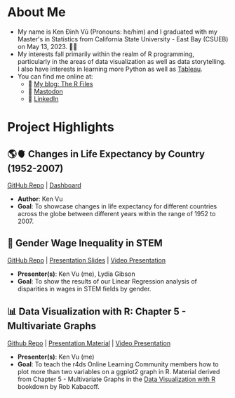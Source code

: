 # About Me
* My name is Ken Đinh Vũ (Pronouns: he/him) and I graduated with my Master's in Statistics from California State University - East Bay (CSUEB) on May 13, 2023. :man_student: 
* My interests fall primarily within the realm of R programming, particularly in the areas of data visualization as well as data storytelling.  I also have interests in learning more Python as well as [Tableau](https://public.tableau.com/app/profile/ken.vu4280).
* You can find me online at:
  * 🔗 [My blog: The R Files](https://kvu777.quarto.pub/the-r-files/)
  * 🐘 [Mastodon](https://fosstodon.org/@kenvu777)
  * 💼 [LinkedIn](https://www.linkedin.com/in/kenvu1/)

# Project Highlights 
## 🌎🫀 Changes in Life Expectancy by Country (1952-2007)

[GitHub Repo](https://github.com/Ken-Vu/Changes-in-Life-Expectancy-by-Country-1952-2007-) | [Dashboard](https://kenvu.shinyapps.io/Changes-in-Life-Expectancy-by-Country-1952-2007-/) 
* **Author**: Ken Vu
* **Goal**: To showcase changes in life expectancy for different countries across the globe between different years within the range of 1952 to 2007.

## 💸 Gender Wage Inequality in STEM 

[GitHub Repo](https://github.com/Ken-Vu/Gender-Wage-Inequality-in-STEM) | [Presentation Slides](https://rpubs.com/lgibson7/stat632_final_presentaton) | [Video Presentation](https://www.youtube.com/watch?v=ihl-15wL7zY) 
* **Presenter(s)**: Ken Vu (me), Lydia Gibson
* **Goal**: To show the results of our Linear Regression analysis of disparities in wages in STEM fields by gender.

## 📊 Data Visualization with R: Chapter 5 - Multivariate Graphs

[Github Repo](https://github.com/Ken-Vu/bookclub-datavisr) | [Presentation Material](https://r4ds.github.io/bookclub-datavisr/multivariate-graphs.html) | [Video Presentation](https://www.youtube.com/watch?v=Wz0WCFv-gOk)
* **Presenter(s)**: Ken Vu (me)
* **Goal**: To teach the r4ds Online Learning Community members how to plot more than two variables on a ggplot2 graph in R.  Material derived from Chapter 5 - Multivariate Graphs in the [Data Visualization with R](https://rkabacoff.github.io/datavis/) bookdown by Rob Kabacoff.
